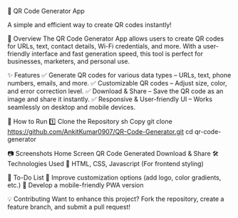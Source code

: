 📱 QR Code Generator App

A simple and efficient way to create QR codes instantly!

📌 Overview
The QR Code Generator App allows users to create QR codes for URLs, text, contact details, Wi-Fi credentials, and more. With a user-friendly interface and fast generation speed, this tool is perfect for businesses, marketers, and personal use.

✨ Features
✅ Generate QR codes for various data types – URLs, text, phone numbers, emails, and more.
✅ Customizable QR codes – Adjust size, color, and error correction level.
✅ Download & Share – Save the QR code as an image and share it instantly.
✅ Responsive & User-friendly UI – Works seamlessly on desktop and mobile devices.

🚀 How to Run
1️⃣ Clone the Repository
sh
Copy
git clone https://github.com/AnkitKumar0907/QR-Code-Generator.git
cd qr-code-generator

📷 Screenshots
Home Screen QR Code Generated Download & Share
🛠 Technologies Used
🔹 HTML, CSS, Javascript (For frontend styling)

🎯 To-Do List
🚀 Improve customization options (add logo, color gradients, etc.)
📱 Develop a mobile-friendly PWA version

💡 Contributing
Want to enhance this project? Fork the repository, create a feature branch, and submit a pull request!

